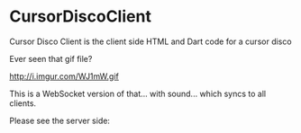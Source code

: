 CursorDiscoClient
=================

Cursor Disco Client is the client side HTML and Dart code for a cursor disco


Ever seen that gif file? 

http://i.imgur.com/WJ1mW.gif


This is a WebSocket version of that... with sound... which syncs to all clients.


Please see the server side:

<LINK NOT YET ADDED>
